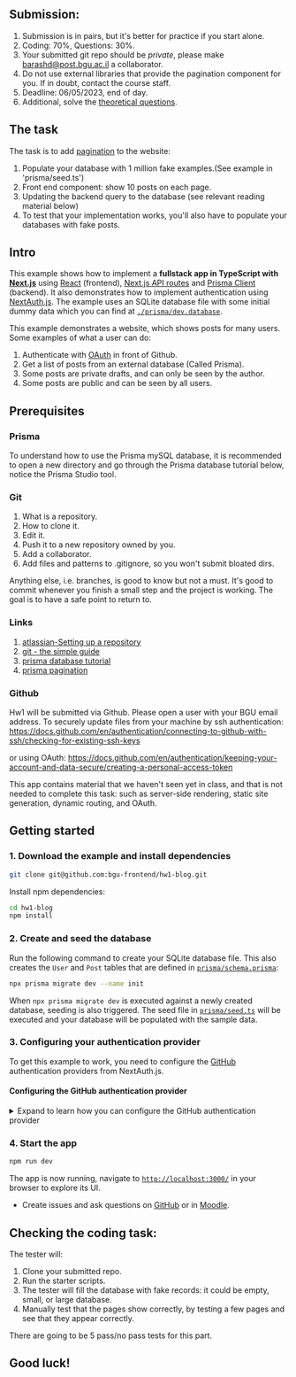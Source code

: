 ## Submission: 
1. Submission is in pairs, but it's better for practice if you start alone.
2. Coding: 70%, Questions: 30%.
3. Your submitted git repo should be *private*, please make barashd@post.bgu.ac.il a collaborator.
4. Do not use external libraries that provide the pagination component for you. If in doubt, contact the course staff.
5. Deadline: 06/05/2023, end of day.
6. Additional, solve the [theoretical questions]( https://forms.gle/oPgpWcCSrcAN47QMA).


## The task
The task is to add [pagination](https://www.w3schools.com/css/css3_pagination.asp) to the website:
1. Populate your database with 1 million fake examples.(See example in 'prisma/seed.ts')
2. Front end component: show 10 posts on each page.
3. Updating the backend query to the database (see relevant reading material below)
4. To test that your implementation works, you'll also have to populate your databases with fake posts. 

## Intro
This example shows how to implement a **fullstack app in TypeScript with [Next.js](https://nextjs.org/)** using [React](https://reactjs.org/) (frontend), [Next.js API routes](https://nextjs.org/docs/api-routes/introduction) and [Prisma Client](https://www.prisma.io/docs/reference/tools-and-interfaces/prisma-client) (backend). It also demonstrates how to implement authentication using [NextAuth.js](https://next-auth.js.org/). The example uses an SQLite database file with some initial dummy data which you can find at [`./prisma/dev.database`](./prisma/dev.database).

This example demonstrates a website, which shows posts for many users. Some examples of what a user can do:
1. Authenticate with [OAuth](https://www.youtube.com/watch?v=KT8ybowdyr0) in front of Github.
2. Get a list of posts from an external database (Called Prisma).
3. Some posts are private drafts, and can only be seen by the author.
4. Some posts are public and can be seen by all users.



## Prerequisites
### Prisma
To understand how to use the Prisma mySQL database, 
it is recommended to open a new directory and go through the Prisma database tutorial below,
notice the Prisma Studio tool.
### Git

1. What is a repository.
2. How to clone it.
3. Edit it.
4. Push it to a new repository owned by you.
5. Add a collaborator.
6. Add files and patterns to .gitignore, so you won't submit bloated dirs.

Anything else, i.e. branches, is good to know but not a must.
It's good to commit whenever you finish a small step and the project is working. The goal is to have a safe point to return to.

### Links
1. [atlassian-Setting up a repository](https://www.atlassian.com/git/tutorials/setting-up-a-repository)
2. [git - the simple guide
](https://rogerdudler.github.io/git-guide/)
3. [prisma database tutorial](https://www.prisma.io/docs/getting-started/quickstart)
4. [prisma pagination](https://www.prisma.io/docs/concepts/components/prisma-client/pagination)

### Github 
Hw1 will be submitted via Github. Please open a user with your BGU email address.
To securely update files from your machine by ssh authentication:
https://docs.github.com/en/authentication/connecting-to-github-with-ssh/checking-for-existing-ssh-keys 

or using OAuth:
https://docs.github.com/en/authentication/keeping-your-account-and-data-secure/creating-a-personal-access-token

This app contains material that we haven't seen yet in class, and that is not needed to complete this task:
such as server-side rendering, static site generation, dynamic routing, and OAuth.


## Getting started

### 1. Download the example and install dependencies


```bash
git clone git@github.com:bgu-frontend/hw1-blog.git
```

Install npm dependencies:

```bash
cd hw1-blog
npm install
```

### 2. Create and seed the database

Run the following command to create your SQLite database file. This also creates the `User` and `Post` tables that are defined in [`prisma/schema.prisma`](./prisma/schema.prisma):

```bash
npx prisma migrate dev --name init
```

When `npx prisma migrate dev` is executed against a newly created database, seeding is also triggered. The seed file in [`prisma/seed.ts`](./prisma/seed.ts) will be executed and your database will be populated with the sample data.

### 3. Configuring your authentication provider

To get this example to work, you need to configure the [GitHub](https://next-auth.js.org/providers/github) authentication providers from NextAuth.js.

#### Configuring the GitHub authentication provider

<details><summary>Expand to learn how you can configure the GitHub authentication provider</summary>

First, log into your [GitHub](https://github.com/) account.

Then, navigate to [**Settings**](https://github.com/settings/profile), then open to [**Developer Settings**](https://github.com/settings/apps), then switch to [**OAuth Apps**](https://github.com/settings/developers).

![Github Developer Settings: OAuth Apps](https://res.cloudinary.com/practicaldev/image/fetch/s--fBiGBXbE--/c_limit%2Cf_auto%2Cfl_progressive%2Cq_auto%2Cw_880/https://i.imgur.com/4eQrMAs.png)

Clicking on the **Register a new application** button will redirect you to a registration form to fill out some information for your app. The **Authorization callback URL** should be the Next.js `/api/auth` route.

For **Homepage URL** use the localhost path on your machine.

An important thing to note here is that the **Authorization callback URL** field only supports a single URL, unlike e.g. Auth0, which allows you to add additional callback URLs separated with a comma. This means if you want to deploy your app later with a production URL, you will need to set up a new GitHub OAuth app.

![Github: Register a new OAuth application](https://res.cloudinary.com/practicaldev/image/fetch/s--v7s0OEs_--/c_limit%2Cf_auto%2Cfl_progressive%2Cq_auto%2Cw_880/https://i.imgur.com/tYtq5fd.png)

Click on the **Register application** button, and then you will be able to find your newly generated **Client ID** and **Client Secret**. Copy and paste this info into the [`.env`](./env) file in the root directory.

The resulting section in the `.env` file might look like this:

```env
# GitHub OAuth
GITHUB_ID=6bafeb321963449bdf51
GITHUB_SECRET=509298c32faa283f28679ad6de6f86b2472e1bff
```

</details>

### 4. Start the app

```bash
npm run dev
```

The app is now running, navigate to [`http://localhost:3000/`](http://localhost:3000/) in your browser to explore its UI.

- Create issues and ask questions on [GitHub](https://github.com/bgu-frontend/hw1-blog/issues) or in [Moodle](https://moodle.bgu.ac.il/moodle/mod/forum/view.php?id=2453924).

## Checking the coding task:

The tester will:
1. Clone your submitted repo.
2. Run the starter scripts.
3. The tester will fill the database with fake records: it could be empty, small, or large database. 
4. Manually test that the pages show correctly, by testing a few pages and see that they appear correctly.

There are going to be 5 pass/no pass tests for this part.



## Good luck!



